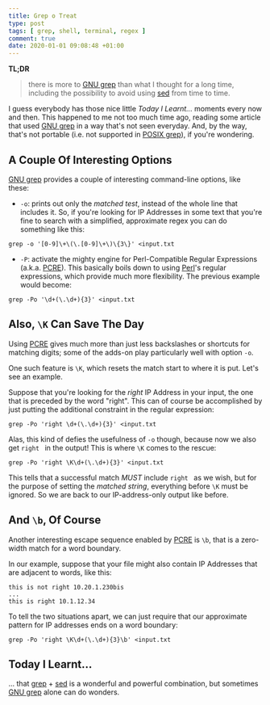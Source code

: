 ```yaml
---
title: Grep o Treat
type: post
tags: [ grep, shell, terminal, regex ]
comment: true
date: 2020-01-01 09:08:48 +01:00
---
```


**TL;DR**

> there is more to [GNU grep][] than what I thought for a long time,
> including the possibility to avoid using [sed][] from time to time.

<script id="asciicast-291236" src="https://asciinema.org/a/291236.js" data-speed="1.5" async></script>

I guess everybody has those nice little *Today I Learnt...* moments every
now and then. This happened to me not too much time ago, reading some
article that used [GNU grep][] in a way that's not seen everyday. And, by
the way, that's not portable (i.e. not supported in [POSIX grep][]), if
you're wondering.

## A Couple Of Interesting Options

[GNU grep][] provides a couple of interesting command-line options, like these:

- `-o`: prints out only the *matched test*, instead of the whole line that
  includes it. So, if you're looking for IP Addresses in some text that
  you're fine to search with a simplified, approximate regex you can do
  something like this:

~~~~
grep -o '[0-9]\+\(\.[0-9]\+\)\{3\}' <input.txt
~~~~

- `-P`: activate the mighty engine for Perl-Compatible Regular Expressions
  (a.k.a. [PCRE][]). This basically boils down to using [Perl][]'s
  regular expressions, which provide much more flexibility. The previous
  example would become:

~~~~
grep -Po '\d+(\.\d+){3}' <input.txt
~~~~

## Also, `\K` Can Save The Day

Using [PCRE][] gives much more than just less backslashes or shortcuts for
matching digits; some of the adds-on play particularly well with option
`-o`.

One such feature is `\K`, which resets the match start to where it is put.
Let's see an example.

Suppose that you're looking for the *right* IP Address in your input, the
one that is preceded by the word "right". This can of course be
accomplished by just putting the additional constraint in the regular
expression:

~~~~
grep -Po 'right \d+(\.\d+){3}' <input.txt
~~~~

Alas, this kind of defies the usefulness of `-o` though, because now we
also get `right ` in the output! This is where `\K` comes to the rescue:

~~~~
grep -Po 'right \K\d+(\.\d+){3}' <input.txt
~~~~

This tells that a successful match *MUST* include `right ` as we wish, but
for the purpose of setting the *matched string*, everything before `\K`
must be ignored. So we are back to our IP-address-only output like before.

## And `\b`, Of Course

Another interesting escape sequence enabled by [PCRE][] is `\b`, that is
a zero-width match for a word boundary.

In our example, suppose that your file might also contain IP Addresses
that are adjacent to words, like this:

~~~~
this is not right 10.20.1.230bis
...
this is right 10.1.12.34
~~~~

To tell the two situations apart, we can just require that our approximate
pattern for IP addresses ends on a word boundary:

~~~~
grep -Po 'right \K\d+(\.\d+){3}\b' <input.txt
~~~~

## Today I Learnt...

... that [grep][POSIX grep] + [sed][] is a wonderful and powerful
combination, but sometimes [GNU grep][] alone can do wonders.


[GNU grep]: https://www.gnu.org/software/grep/
[sed]: https://pubs.opengroup.org/onlinepubs/9699919799/utilities/sed.html
[POSIX grep]: https://pubs.opengroup.org/onlinepubs/9699919799/utilities/grep.html
[PCRE]: https://www.pcre.org/
[Perl]: https://www.perl.org/
